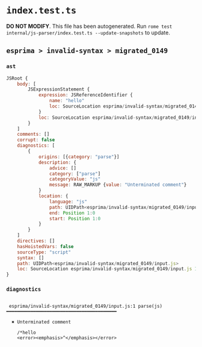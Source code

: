 # `index.test.ts`

**DO NOT MODIFY**. This file has been autogenerated. Run `rome test internal/js-parser/index.test.ts --update-snapshots` to update.

## `esprima > invalid-syntax > migrated_0149`

### `ast`

```javascript
JSRoot {
	body: [
		JSExpressionStatement {
			expression: JSReferenceIdentifier {
				name: "hello"
				loc: SourceLocation esprima/invalid-syntax/migrated_0149/input.js 1:2-1:7 (hello)
			}
			loc: SourceLocation esprima/invalid-syntax/migrated_0149/input.js 1:2-1:7
		}
	]
	comments: []
	corrupt: false
	diagnostics: [
		{
			origins: [{category: "parse"}]
			description: {
				advice: []
				category: ["parse"]
				categoryValue: "js"
				message: RAW_MARKUP {value: "Unterminated comment"}
			}
			location: {
				language: "js"
				path: UIDPath<esprima/invalid-syntax/migrated_0149/input.js>
				end: Position 1:0
				start: Position 1:0
			}
		}
	]
	directives: []
	hasHoistedVars: false
	sourceType: "script"
	syntax: []
	path: UIDPath<esprima/invalid-syntax/migrated_0149/input.js>
	loc: SourceLocation esprima/invalid-syntax/migrated_0149/input.js 1:0-2:0
}
```

### `diagnostics`

```

 esprima/invalid-syntax/migrated_0149/input.js:1 parse(js) ━━━━━━━━━━━━━━━━━━━━━━━━━━━━━━━━━━━━━━━━━

  ✖ Unterminated comment

    /*hello
    <error><emphasis>^</emphasis></error>


```
